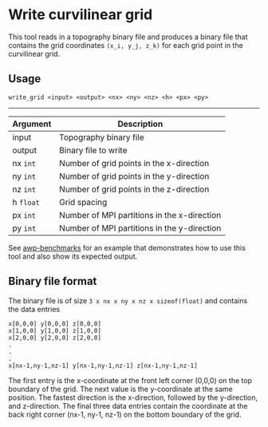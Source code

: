 # Write curvilinear grid

This tool reads in a topography binary file and produces a binary file that
contains the grid coordinates `(x_i, y_j, z_k)` for each grid point in the
curvilinear grid.

## Usage

```
write_grid <input> <output> <nx> <ny> <nz> <h> <px> <py> 
```
---------------------------------------------------------------
|  Argument   |  Description                                  |
|-------------|-----------------------------------------------|
| input       |   Topography binary file                      |
| output      |   Binary file to write                        |
| nx `int`    |   Number of grid points in the x-direction    |
| ny `int`    |   Number of grid points in the y-direction    |
| nz `int`    |   Number of grid points in the z-direction    |
| h `float`   |   Grid spacing                                |
| px `int`    |   Number of MPI partitions in the x-direction |
| py `int`    |   Number of MPI partitions in the y-direction |

See
[awp-benchmarks](https://github.com/SCECcode/awp-benchmarks/tree/master/tests/topography/write_grid)
for an example that demonstrates how to use this tool and also show its expected
output.

## Binary file format


The binary file is of size `3 x nx x ny x nz x sizeof(float)` and contains the
data entries

```
x[0,0,0] y[0,0,0] z[0,0,0] 
x[1,0,0] y[1,0,0] z[1,0,0] 
x[2,0,0] y[2,0,0] z[2,0,0] 
.
.
.
x[nx-1,ny-1,nz-1] y[nx-1,ny-1,nz-1] z[nx-1,ny-1,nz-1] 
```

The first entry is the x-coordinate at the front left corner (0,0,0) on the top
boundary of the grid. The next value is the y-coordinate at the same position.
The fastest direction is the x-direction, followed by the y-direction, and
z-direction. The final three data entries contain the coordinate at the back
right corner (nx-1, ny-1, nz-1) on the bottom boundary of the grid.
